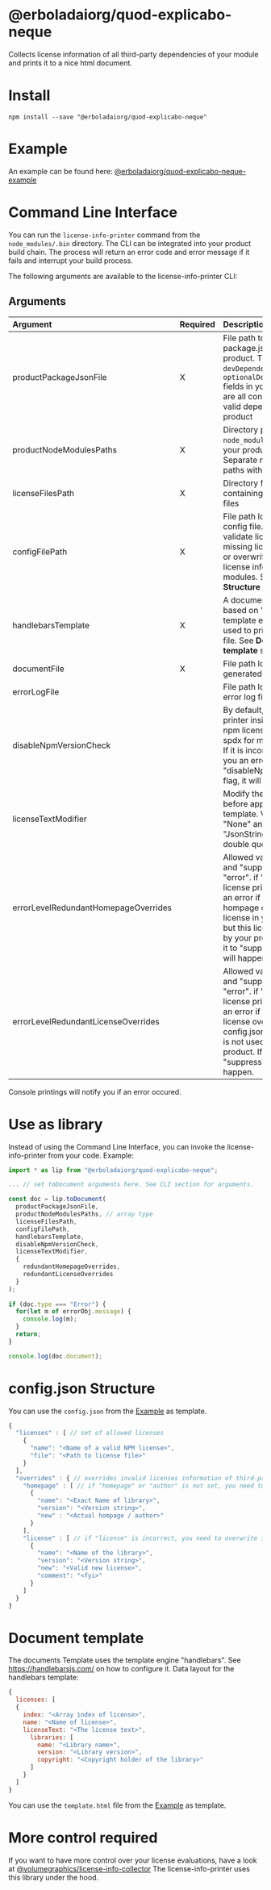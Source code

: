 

# @erboladaiorg/quod-explicabo-neque
Collects license information of all third-party dependencies of your module and prints it to a nice html document.
# Install
`npm install --save "@erboladaiorg/quod-explicabo-neque"`
# Example
An example can be found here: [@erboladaiorg/quod-explicabo-neque-example](https://www.npmjs.com/package/@erboladaiorg/quod-explicabo-neque-example)
# Command Line Interface
You can run the `license-info-printer` command from the `node_modules/.bin` directory.
The CLI can be integrated into your product build chain. The process will return an error code and error message if it fails and interrupt your build process.

The following arguments are available to the license-info-printer CLI:

## Arguments ##

|Argument|Required|Description|
|:-------|:-------|:----------|
|productPackageJsonFile | X | File path to your package.json file of your product. The `dependencies`, `devDependencies` and `optionalDependencies` fields in your `package.json` are all considered to be valid dependencies of your product |
|productNodeModulesPaths | X | Directory paths to all `node_modules` folder that your product depends on. Separate multiple folder paths with `;` |
|licenseFilesPath | X | Directory folder path containing all your license files |
|configFilePath | X | File path location of the config file. It is used to validate licenses, complete missing license information or overwrite incorrect license information of some modules. See **config.json Structure** section. |
|handlebarsTemplate | X | A document template file based on "handlebars" template engine that is used to print your license file. See **Document template** section. |
|documentFile | X | File path location to the generated html document. |
|errorLogFile |   | File path location to the error log file. |
|disableNpmVersionCheck |    | By default, the license printer insits on a correct npm license string (see spdx for more information). If it is incorrect, it will give you an error. If you set the "disableNpmVersionCheck" flag, it will not do this. |
|licenseTextModifier|| Modify the license content before applying it to the template. Valid options are "None" and "JsonString". "JsonString" will encode double quotes.
|errorLevelRedundantHomepageOverrides |   | Allowed values are "error" and "suppress". Default is "error". if "error" is set, the license printer will give you an error if you have put a hompage override for a license in your config.json but this license is not used by your product. If you set it to "suppress", nothing will happen. |
|errorLevelRedundantLicenseOverrides |   | Allowed values are "error" and "suppress". Default is "error". if "error" is set, the license printer will give you an error if you have put a license override in your config.json but this license is not used by your product. If you set it to "suppress", nothing will happen. |

Console printings will notify you if an error occured.
# Use as library
Instead of using the Command Line Interface, you can invoke the license-info-printer from your code.
Example:
```jsx
import * as lip from "@erboladaiorg/quod-explicabo-neque";

... // set toDocument arguments here. See CLI section for arguments.

const doc = lip.toDocument(
  productPackageJsonFile,
  productNodeModulesPaths, // array type
  licenseFilesPath,
  configFilePath,
  handlebarsTemplate,
  disableNpmVersionCheck,
  licenseTextModifier,
  {
    redundantHomepageOverrides,
    redundantLicenseOverrides
  }
);
	
if (doc.type === "Error") {
  for(let m of errorObj.message) {
    console.log(m);
  }
  return;
}

console.log(doc.document);

```
# config.json Structure
You can use the `config.json` from the [Example](https://www.npmjs.com/package/@erboladaiorg/quod-explicabo-neque-example) as template.
```js
{
  "licenses" : [ // set of allowed licenses
    {
      "name": "<Name of a valid NPM license>",
      "file": "<Path to license file>"
    }
  ],
  "overrides" : { // overrides invalid licenses information of third-party modules
    "homepage" : [ // if "homepage" or "author" is not set, you need to overwrite it here.
      {
        "name": "<Exact Name of library>",
        "version": "<Version string>",
        "new" : "<Actual hompage / author>"
      }
    ],
    "license" : [ // if "license" is incorrect, you need to overwrite it here
      {
        "name": "<Name of the library>",
        "version": "<Version string>",
        "new": "<Valid new license>",
        "comment": "<fyi>"
      }
    ]
  }
}
```
# Document template
The documents Template uses the template engine "handlebars". See https://handlebarsjs.com/ on how to configure it.
Data layout for the handlebars template:
```js
{
  licenses: [
  {
    index: "<Array index of license>",
    name: "<Name of license>",
    licenseText: "<The license text>",
      libraries: [
        name: "<Library name>",
        version: "<Library version>",
        copyright: "<Copyright holder of the library>"
      ]
    }
  ]
}
```
You can use the `template.html` file from the [Example](https://www.npmjs.com/package/@erboladaiorg/quod-explicabo-neque-example) as template.
# More control required
If you want to have more control over your license evaluations, have a look at
[@volumegraphics/license-info-collector](https://www.npmjs.com/package/@volumegraphics/license-info-collector)
The license-info-printer uses this library under the hood.